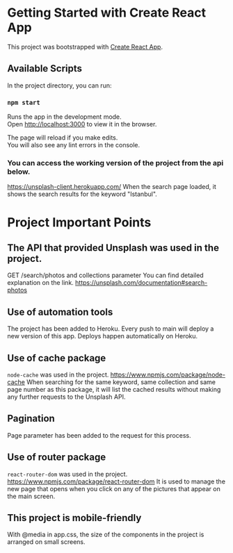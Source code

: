 # Getting Started with Create React App

This project was bootstrapped with [Create React App](https://github.com/facebook/create-react-app).

## Available Scripts

In the project directory, you can run:

### `npm start`

Runs the app in the development mode.\
Open [http://localhost:3000](http://localhost:3000) to view it in the browser.

The page will reload if you make edits.\
You will also see any lint errors in the console.

 ### You can access the working version of the project from the api below.
 https://unsplash-client.herokuapp.com/
 When the search page loaded, it shows the search results for the keyword "Istanbul".

 # Project Important Points

 ## The API that provided Unsplash was used in the project.

 GET /search/photos and collections parameter 
 You can find detailed explanation on the link.
 https://unsplash.com/documentation#search-photos

 ## Use of automation tools 

 The project has been added to Heroku. Every push to main will deploy a new version of this app. Deploys happen automatically on Heroku.

 ## Use of cache package

 `node-cache` was used in the project. https://www.npmjs.com/package/node-cache
  When searching for the same keyword, same collection and same page number as this package, it will list the cached results without making any further requests to the Unsplash API.

 ## Pagination

 Page parameter has been added to the request for this process.
 
 ## Use of router package

 `react-router-dom` was used in the project. https://www.npmjs.com/package/react-router-dom
 It is used to manage the new page that opens when you click on any of the pictures that appear on the main screen.

 ## This project is mobile-friendly

 With @media in app.css, the size of the components in the project is arranged on small screens.
